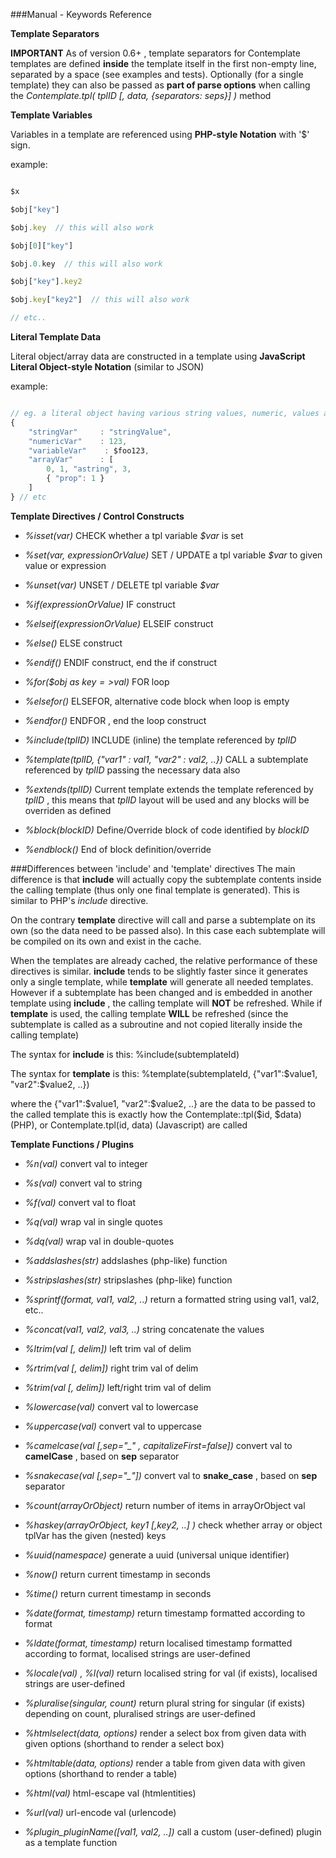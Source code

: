 ###Manual - Keywords Reference


__Template Separators__


**IMPORTANT** As of version 0.6+ , template separators for Contemplate templates are defined **inside** the template itself
in the first non-empty line, separated by a space (see examples and tests). Optionally (for a single template) they can also be passed as **part of parse options** when calling the *Contemplate.tpl( tplID [, data, {separators: seps}] )* method



__Template Variables__


Variables in a template are referenced using **PHP-style Notation** with '$' sign. 

example:

```javascript

$x 

$obj["key"]

$obj.key  // this will also work

$obj[0]["key"]

$obj.0.key  // this will also work

$obj["key"].key2

$obj.key["key2"]  // this will also work

// etc..

```



__Literal Template Data__


Literal object/array data are constructed in a template using **JavaScript Literal Object-style Notation** (similar to JSON)

example:

```javascript

// eg. a literal object having various string values, numeric, values and arrays:
{ 
    "stringVar"     : "stringValue", 
    "numericVar"    : 123, 
    "variableVar"    : $foo123, 
    "arrayVar"      : [
        0, 1, "astring", 3, 
        { "prop": 1 } 
    ] 
} // etc

```




__Template Directives / Control Constructs__


* *%isset(var)*  CHECK whether a tpl variable *$var* is set
* *%set(var, expressionOrValue)*  SET / UPDATE a tpl variable *$var* to given value or expression
* *%unset(var)*  UNSET / DELETE tpl variable *$var*

* *%if(expressionOrValue)*  IF construct
* *%elseif(expressionOrValue)*  ELSEIF construct
* *%else()*  ELSE construct
* *%endif()*   ENDIF construct, end the if construct

* *%for($obj as $key=>$val)*  FOR loop
* *%elsefor()*   ELSEFOR, alternative code block when loop is empty
* *%endfor()*  ENDFOR , end the loop construct

* *%include(tplID)*  INCLUDE (inline) the template referenced by *tplID*
* *%template(tplID, {"var1" : val1, "var2" : val2, ..})*  CALL a subtemplate referenced by *tplID* passing the necessary data also

* *%extends(tplID)*  Current template extends the template referenced by *tplID* , this means that *tplID* layout will be used and any blocks will be overriden as defined
* *%block(blockID)*  Define/Override block of code identified by *blockID*
* *%endblock()*  End of block definition/override



###Differences between 'include' and 'template' directives
The main difference is that __include__ will actually copy the subtemplate contents inside the calling template (thus only one final template is generated). This is similar to PHP's _include_ directive.

On the contrary __template__ directive will call and parse a subtemplate on its own (so the data need to be passed also). In this case each subtemplate will be compiled on its own and exist in the cache.

When the templates are already cached, the relative performance of these directives is similar. __include__ tends to be slightly faster since it generates only a single template, while __template__ will generate all needed templates. However if a subtemplate has been changed and is embedded in another template using __include__ , the calling template will __NOT__ be refreshed. While if __template__ is used, the calling template __WILL__ be refreshed (since the subtemplate is called as a subroutine and not copied literally inside the calling template)

The syntax for __include__ is this:  %include(subtemplateId)

The syntax for __template__ is this: %template(subtemplateId, {"var1":$value1, "var2":$value2, ..}) 

where the {"var1":$value1, "var2":$value2, ..} are the data to be passed to the called template 
this is exactly how the Contemplate::tpl($id, $data) (PHP), or Contemplate.tpl(id, data) (Javascript) are called




__Template Functions / Plugins__


* *%n(val)*   convert val to integer
* *%s(val)*   convert val to string
* *%f(val)*   convert val to float
* *%q(val)*   wrap val in single quotes
* *%dq(val)*  wrap val in double-quotes

* *%addslashes(str)*  addslashes (php-like) function
* *%stripslashes(str)*  stripslashes (php-like) function
* *%sprintf(format, val1, val2, ..)*   return a formatted string using val1, val2, etc..
* *%concat(val1, val2, val3, ..)*  string concatenate the values
* *%ltrim(val [, delim])*   left trim val of delim 
* *%rtrim(val [, delim])*   right trim val of delim 
* *%trim(val [, delim])*   left/right trim val of delim 
* *%lowercase(val)*   convert val to lowercase
* *%uppercase(val)*   convert val to uppercase
* *%camelcase(val [,sep="_" , capitalizeFirst=false])*   convert val to **camelCase** , based on **sep** separator
* *%snakecase(val [,sep="_"])*   convert val to **snake_case** , based on **sep** separator

* *%count(arrayOrObject)*  return number of items in arrayOrObject val
* *%haskey(arrayOrObject, key1 [,key2, ..] )*  check whether array or object tplVar has the given (nested) keys
* *%uuid(namespace)*  generate a uuid (universal unique identifier)

* *%now()*   return current timestamp in seconds
* *%time()*   return current timestamp in seconds
* *%date(format, timestamp)*  return timestamp formatted according to format
* *%ldate(format, timestamp)*  return localised timestamp formatted according to format, localised strings are user-defined
* *%locale(val)* , *%l(val)*  return localised string for val (if exists), localised strings are user-defined
* *%pluralise(singular, count)*  return plural string for singular (if exists) depending on count, pluralised strings are user-defined

* *%htmlselect(data, options)*  render a select box from given data with given options (shorthand to render a select box)
* *%htmltable(data, options)*  render a table from given data with given options (shorthand to render a table)

* *%html(val)*  html-escape val (htmlentities)
* *%url(val)*  url-encode val (urlencode)

* *%plugin_pluginName([val1, val2, ..])*  call a custom (user-defined) plugin as a template function
